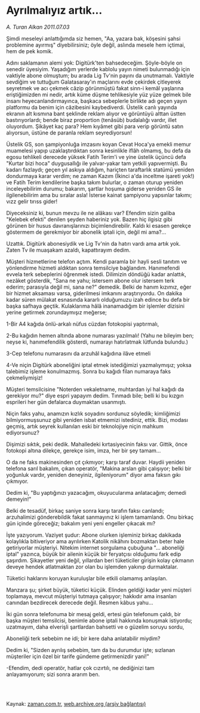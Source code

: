 # Ayrılmalıyız artık...

*A. Turan Alkan 2011.07.03*

<td class="columnist-detail">
<p>Şimdi meseleyi anlattığımda siz hemen, "Aa, yazara bak, köşesini şahsi problemine ayırmış" diyebilirsiniz; öyle değil, aslında mesele hem içtimai, hem de pek komik.</p>
<p>
<div id="haberMetinDiv">
<p>Adını saklamanın alemi yok: Digitürk'ten bahsedeceğim. Şöyle-böyle on senedir üyesiyim. Yaşadığım yerlerde kablolu yayın nimeti bulunmadığı için vaktiyle abone olmuştum; bu arada Lig Tv'nin payını da unutmamalı. Vaktiyle sevdiğim ve tuttuğum Galatasaray'ın maçlarını evde çekirdek çitleyerek seyretmek ve acı çekmek câzip görünmüştü fakat sinn-i kemâl yaşlarına eriştiğimizden mi nedir, artık küme düşme tehlikesiyle yüz yüze gelmek bile insanı heyecanlandırmayınca, başkaca sebeplerle birlikte adı geçen yayın platformu da benim için câzibesini kaybediverdi. Üstelik canlı yayında ekranın alt kısmına bant şeklinde reklam alıyor ve görüntüyü alttan üstten bastırıyorlardı; bende biraz proportion (tenâsüb) budalalığı vardır, illet oluyordum. Şikâyet kaç para? Hem kıyâmet gibi para verip görüntü satın alıyorsun, üstüne de paranla reklam seyrediyorsun!
<p>Üstelik GS, son şampiyonluğa imzasını koyan Cevat Hoca'ya emekli memur muamelesi yapıp uzaklaştırdıktan sonra kesinlikle iflâh olmamış, bu defa da egosu tehlikeli derecede yüksek Fatih Terim'i ve yine üstelik üçüncü defa "Kurtar bizi hoca" duygusallığı ile yalvar-yakar tam yetkili yapıvermişti. Bu kadarı fazlaydı; geçen yıl askıya aldığım, hariçten taraftarlık statümü yeniden dondurmaya karar verdim; ne zaman Kazım (İkinci a'da inceltme işareti yok!) ve Fatih Terim kendilerine başka takım bulurlar, o zaman oturup yeniden inceleyebilirim durumu; bakarım, şartlar hoşuma giderse yeniden GS ile ilgilenebilirim ama bu sıralar asla! İsterse kainat şampiyonu yapsınlar takımı; vızz gelir tırıss gider!
<p>Diyeceksiniz ki, bunun mevzu ile ne alâkası var? Efendim sizin galiba "Kelebek efekti" denilen şeyden haberiniz yok. Bazen hiç ilgisiz gibi görünen bir husus davranışlarınızı biçimlendirebilir. Kaldı ki esasen gerekçe göstermem de gerekmiyor bir abonelik iptali için, değil mi ama?...
<p>Uzattık. Digitürk abonesiydik ve Lig Tv'nin da hatırı vardı ama artık yok. Zaten Tv ile muaşakam azaldı, kapattırayım dedim.
<p>Müşteri hizmetlerine telefon açtım. Kendi paramla bir hayli sesli tanıtım ve yönlendirme hizmeti aldıktan sonra temsilciye bağlandım. Hanımefendi evvela terk sebeplerini öğrenmek istedi. Dilimizin döndüğü kadar anlattık, nezâket gösterdik, "Sana ne yahu; istersem abone olur istersem terk ederim; parasıyla değil mi, sana ne?" demedik. Belki de hanım kızımız, eğer bir hizmet aksaması varsa, giderilmesi imkanını araştırıyordu. On dakika kadar süren mülakat esnasında kararlı olduğumuzu izah edince bu defa bir başka safhaya geçtik. Kulaklarıma hâlâ inanamadığım bir işlemler dizisini yerine getirmek zorundaymışız meğerse;
<p>1-Bir A4 kağıda önlü-arkalı nüfus cüzdan fotokopisi yaptırmalı,
<p>2-Bu kağıdın hemen altında abone numarası yazılmalı! (Yahu ne bileyim ben; neyse ki, hanımefendilik gösterdi, numarayı hatırlatmak lütfunda bulundu.)
<p>3-Cep telefonu numarasını da arzuhâl kağıdına ilâve etmeli
<p>4-Ve niçin Digitürk aboneliğini iptal etmek istediğimizi yazmalıymışız; yoksa talebimiz işleme konulmazmış. Sonra bu kağıdı filan numaraya faks çekmeliymişiz!
<p>Müşteri temsilcisine "Noterden vekaletname, muhtardan iyi hal kağıdı da gerekiyor mu?" diye espri yapayım dedim. Tınmadı bile; belli ki bu kızgın esprileri her gün defalarca duymaktan usanmıştı.
<p>Niçin faks yahu, anamızın kızlık soyadını sordunuz söyledik; kimliğimizi bilmiyormuşsunuz gibi yeniden isbat etmemizi istediniz, ettik. Bizi, modası geçmiş, artık seyrek kullanılan eski bir teknolojiye niçin mahkum ediyorsunuz?
<p>Dişimizi sıktık, peki dedik. Mahalledeki kırtasiyecinin faksı var. Gittik, önce fotokopi altına dilekçe, gerekçe isim, imza, her bir şey tamam...
<p>O da ne faks makinesinden çıt çıkmıyor; karşı taraf duvar. Haydii yeniden telefona sarıl bakalım, çıkan operatör, "Makina arslan gibi çalışıyor; belki bir yoğunluk vardır, yeniden deneyiniz, ilgileniyorum" diyor ama faksın gıkı çıkmıyor.
<p>Dedim ki, "Bu yaptığınızı yazacağım, okuyucularıma anlatacağım; demedi demeyin!"
<p>Belki de tesadüf, birkaç saniye sonra karşı tarafın faksı canlandı; arzuhalimizi gönderebildik fakat sanmayınız ki işlem tamamlandı. Onu birkaç gün içinde göreceğiz; bakalım yeni yeni engeller çıkacak mı?
<p>İşte yazıyorum. Vaziyet şudur: Abone olurken işleminiz birkaç dakikada kolaylıkla bitiveriyor ama ayrılırken Katolik nikâhını bozmaktan beter hale getiriyorlar müşteriyi. Nitekim internet sorgulama çubuğuna "... aboneliği iptal" yazınca, büyük bir ailenin küçük bir feryatçısı olduğumu fark edip şaşırdım. Şikayetler yeni değil, yıllardan beri tüketiciler girişin kolay çıkmanın deveye hendek atlatmaktan zor olan bu işlemden yakınıp durmaktalar.
<p>Tüketici haklarını koruyan kuruluşlar bile etkili olamamış anlaşılan.
<p>Manzara şu; şirket büyük, tüketici küçük. Elinden geldiği kadar yeni müşteri toplamaya, mevcut müşteriyi tutmaya çalışıyor; hakkıdır ama insanları canından bezdirecek derecede değil. Resmen kâbus yahu...
<p>İki gün sonra telefonuma bir mesaj geldi, ertesi gün telefonum çaldı, bir başka müşteri temsilcisi, benimle abone iptali hakkında konuşmak istiyordu; uzatmayım, daha elverişli şartlardan bahsetti ve o güzelim soruyu sordu,
<p>Aboneliği terk sebebim ne idi; bir kere daha anlatabilir miydim?
<p>Dedim ki, "Sizden ayrılış sebebim, tam da bu durumdur işte; sızlanan müşteriler için özel bir tarife gündeme getirmenizdir yani!"
<p>-Efendim, dedi operatör, hatlar çok cızırtılı, ne dediğinizi tam anlayamıyorum; sizi sonra ararım ben.</p></p></p></p></p></p></p></p></p></p></p></p></p></p></p></p></p></p></p></p></p></p></div>
</p>


<p><br>
		 </br></p></td>

Kaynak: [zaman.com.tr](http://zaman.com.tr/yazar.do?yazino=1153658), [web.archive.org (arşiv bağlantısı)](http://web.archive.org/web/20110908151402/http://www.zaman.com.tr:80/yazar.do?yazino=1153658)
